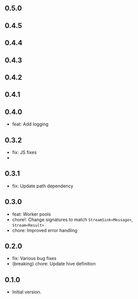 ## 0.5.0

## 0.4.5

## 0.4.4

## 0.4.3

## 0.4.2

## 0.4.1

## 0.4.0

- feat: Add logging

## 0.3.2

- fix: JS fixes
- 
## 0.3.1

- fix: Update path dependency

## 0.3.0

- feat: Worker pools
- chore!: Change signatures to match `StreamSink<Message>`, `Stream<Result>` 
- chore: Improved error handling

## 0.2.0

- fix: Various bug fixes
- (breaking) chore: Update hive definition

## 0.1.0

- Initial version.
